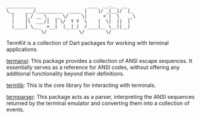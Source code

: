 ```
___________                   ____  __.__  __
\__    ___/__________  _____ |    |/ _|__|/  |_
  |    |_/ __ \_  __ \/     \|      < |  \   __\
  |    |\  ___/|  | \/  Y Y  \    |  \|  ||  |
  |____| \___  >__|  |__|_|  /____|__ \__||__|
             \/            \/        \/
```

TermKit is a collection of Dart packages for working with terminal applications.

[termansi](packages/termansi): This package provides a collection of ANSI escape
sequences. It essentially serves as a reference for ANSI codes, without offering
any additional functionality beyond their definitions.

[termlib](packages/termlib): This is the core library for interacting with
terminals.

[termparser](packages/termparser): This package acts as a parser, interpreting
the ANSI sequences returned by the terminal emulator and converting them into a
collection of events.
